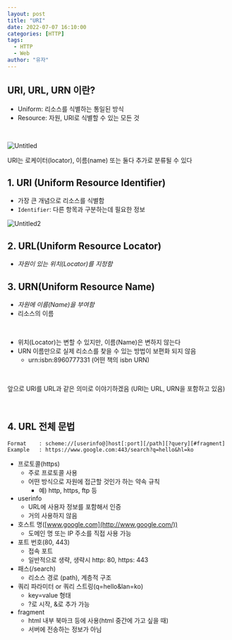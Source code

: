 ```yaml
---
layout: post
title: "URI"
date: 2022-07-07 16:10:00
categories: [HTTP]
tags:
  - HTTP
  - Web
author: "유자"
---
```


## URI, URL, URN 이란?

- Uniform: 리소스를 식별하는 통일된 방식
- Resource: 자원, URI로 식별할 수 있는 모든 것

<br>

![Untitled](https://user-images.githubusercontent.com/79130276/177714077-068c0bc0-f574-47e4-9e39-1d1addd5ddbf.png)

URI는 로케이터(locator), 이름(name) 또는 둘다 추가로 분류될 수 있다



## 1. URI (Uniform Resource Identifier)
- 가장 큰 개념으로 리소스를 식별함
- `Identifier`: 다른 항목과 구분하는데 필요한 정보

![Untitled2](https://user-images.githubusercontent.com/79130276/177714068-6b78e577-976a-4050-bece-c082b7c9b344.png)

## 2. URL(Uniform Resource Locator)
- *자원이 있는 위치(Locator)를 지정함*

## 3. URN(Uniform Resource Name)
- *자원에 이름(Name)을 부여함*
- 리소스의 이름

<br>

- 위치(Locator)는 변할 수 있지만, 이름(Name)은 변하지 않는다
- URN 이름만으로 실제 리소스를 찾을 수 있는 방법이 보편화 되지 않음
    - urn:isbn:8960777331 (어떤 책의 isbn URN)

<br>

앞으로 URI를 URL과 같은 의미로 이야기하겠음 (URI는 URL, URN을 포함하고 있음)

<br>

## 4. URL 전체 문법

```
Format    : scheme://[userinfo@]host[:port][/path][?query][#fragment]
Example   : https://www.google.com:443/search?q=hello&hl=ko
```

- 프로토콜(https)
    - 주로 프로토콜 사용
    - 어떤 방식으로 자원에 접근할 것인가 하는 약속 규칙
        - 예) http, https, ftp 등
- userinfo
    - URL에 사용자 정보를 포함해서 인증
    - 거의 사용하지 않음
- 호스트 명([www.google.com](http://www.google.com/))
    - 도메인 명 또는 IP 주소를 직접 사용 가능
- 포트 번호(80, 443)
    - 접속 포트
    - 일반적으로 생략, 생략시 http: 80, https: 443
- 패스(/search)
    - 리소스 경로 (path), 계층적 구조
- 쿼리 파라미터 or 쿼리 스트링(q=hello&lan=ko)
    - key=value 형태
    - ?로 시작, &로 추가 가능
- fragment
    - html 내부 북마크 등에 사용(html  중간에 가고 싶을 때)
    - 서버에 전송하는 정보가 아님